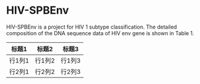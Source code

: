 # HIV-SPBEnv

HIV-SPBEnv is a project for HIV 1 subtype classification.
The detailed composition of the DNA sequence data of HIV env gene is shown in Table 1.

| 标题1 | 标题2 | 标题3 |
|-------|-------|-------|
| 行1列1 | 行1列2 | 行1列3 |
| 行2列1 | 行2列2 | 行2列3 |

